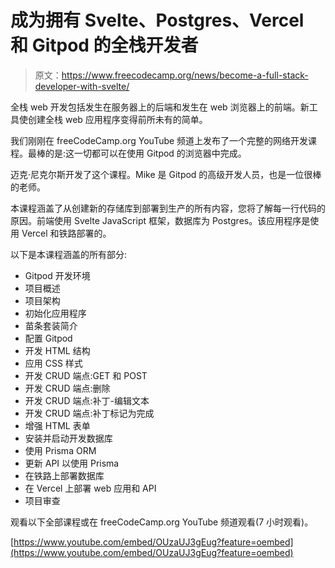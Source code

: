 # 成为拥有 Svelte、Postgres、Vercel 和 Gitpod 的全栈开发者

> 原文：<https://www.freecodecamp.org/news/become-a-full-stack-developer-with-svelte/>

全栈 web 开发包括发生在服务器上的后端和发生在 web 浏览器上的前端。新工具使创建全栈 web 应用程序变得前所未有的简单。

我们刚刚在 freeCodeCamp.org YouTube 频道上发布了一个完整的网络开发课程。最棒的是:这一切都可以在使用 Gitpod 的浏览器中完成。

迈克·尼克尔斯开发了这个课程。Mike 是 Gitpod 的高级开发人员，也是一位很棒的老师。

本课程涵盖了从创建新的存储库到部署到生产的所有内容，您将了解每一行代码的原因。前端使用 Svelte JavaScript 框架，数据库为 Postgres。该应用程序是使用 Vercel 和铁路部署的。

以下是本课程涵盖的所有部分:

*   Gitpod 开发环境
*   项目概述
*   项目架构
*   初始化应用程序
*   苗条套装简介
*   配置 Gitpod
*   开发 HTML 结构
*   应用 CSS 样式
*   开发 CRUD 端点:GET 和 POST
*   开发 CRUD 端点:删除
*   开发 CRUD 端点:补丁-编辑文本
*   开发 CRUD 端点:补丁标记为完成
*   增强 HTML 表单
*   安装并启动开发数据库
*   使用 Prisma ORM
*   更新 API 以使用 Prisma
*   在铁路上部署数据库
*   在 Vercel 上部署 web 应用和 API
*   项目审查

观看以下全部课程或在 freeCodeCamp.org YouTube 频道观看(7 小时观看)。

[https://www.youtube.com/embed/OUzaUJ3gEug?feature=oembed](https://www.youtube.com/embed/OUzaUJ3gEug?feature=oembed)